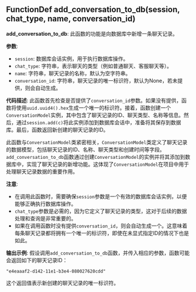 ## FunctionDef add_conversation_to_db(session, chat_type, name, conversation_id)
**add_conversation_to_db**: 此函数的功能是向数据库中新增一条聊天记录。

**参数**:
- `session`: 数据库会话实例，用于执行数据库操作。
- `chat_type`: 字符串，表示聊天的类型（例如普通聊天、客服聊天等）。
- `name`: 字符串，聊天记录的名称，默认为空字符串。
- `conversation_id`: 字符串，聊天记录的唯一标识符，默认为None，若未提供，则会自动生成。

**代码描述**:
此函数首先检查是否提供了`conversation_id`参数。如果没有提供，函数将使用`uuid.uuid4().hex`生成一个唯一的标识符。接着，函数创建一个`ConversationModel`实例，其中包含了聊天记录的ID、聊天类型、名称等信息。然后，通过`session.add(c)`将此实例添加到数据库会话中，准备将其保存到数据库。最后，函数返回新创建的聊天记录的ID。

此函数与`ConversationModel`类紧密相关，`ConversationModel`类定义了聊天记录的数据模型，包括聊天记录的ID、名称、聊天类型和创建时间等字段。`add_conversation_to_db`函数通过创建`ConversationModel`的实例并将其添加到数据库中，实现了聊天记录的新增功能。这体现了`ConversationModel`在项目中用于处理聊天记录数据的重要作用。

**注意**:
- 在调用此函数时，需要确保`session`参数是一个有效的数据库会话实例，以便能够正确执行数据库操作。
- `chat_type`参数是必需的，因为它定义了聊天记录的类型，这对于后续的数据处理和查询是非常重要的。
- 如果在调用函数时没有提供`conversation_id`，则会自动生成一个。这意味着每条聊天记录都将拥有一个唯一的标识符，即使在未显式指定ID的情况下也是如此。

**输出示例**:
假设调用`add_conversation_to_db`函数，并传入相应的参数，函数可能会返回如下的聊天记录ID：
```
"e4eaaaf2-d142-11e1-b3e4-080027620cdd"
```
这个返回值表示新创建的聊天记录的唯一标识符。

